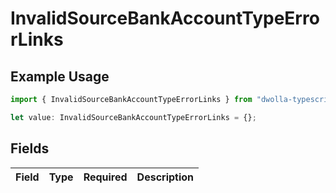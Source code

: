 # InvalidSourceBankAccountTypeErrorLinks

## Example Usage

```typescript
import { InvalidSourceBankAccountTypeErrorLinks } from "dwolla-typescript/models";

let value: InvalidSourceBankAccountTypeErrorLinks = {};
```

## Fields

| Field       | Type        | Required    | Description |
| ----------- | ----------- | ----------- | ----------- |
